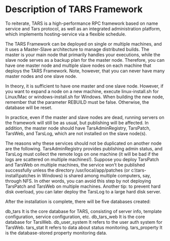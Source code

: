 
# Description of TARS Framework

To reiterate, TARS is a high-performance RPC framework based on name service and Tars protocol, as well as an integrated administration platform, which implements hosting-service via a flexible schedule.

The TARS Framework can be deployed on single or multiple machines, and it uses a Master-Slave architecture to manage distributed builds. The master is your main node that primarily handles your executions, while the slave node serves as a backup plan for the master node. Therefore, you can have one master node and multiple slave nodes on each machine that deploys the TARS Framework. Note, however, that you can never have many master nodes and one slave node.

In theory, it is sufficient to have one master and one slave node. However, if you want to expand a node on a new machine, execute linux-install.sh for Linux/Mac or windows-install.sh for Windows. When building the new node, remember that the parameter REBUILD must be false. Otherwise, the database will be reset.

In practice, even if the master and slave nodes are dead, running servers on the framework will still be as usual, but publishing will be affected. In addition, the master node should have TarsAdminRegistry, TarsPatch, TarsWeb, and TarsLog, which are not installed on the slave node(s).

The reasons why these services should not be duplicated on another node are the following. TarsAdminRegistry provides publishing admin status, and TarsLog must collect the remote logs on one machine (it will be bad if the logs are scattered on multiple machines!). Suppose you deploy TarsPatch and TarsWeb on multiple machines, the service won’t be published successfully unless the directory /usr/local/app/patches (or c:\tars-install\patches in Windows) is shared among multiple computers, say, through NFS. In other words, you can avoid this step by not deploying TarsPatch and TarsWeb on multiple machines. Another tip: to prevent hard disk overload, you can later deploy the TarsLog to a large hard disk server.

After the installation is complete, there will be five databases created:

db_tars
It is the core database for TARS, consisting of server info, template configuration, service configuration, etc.
db_tars_web
It is the core database for TarsWeb.
db_user_system
It refers to the user auth system for TarsWeb.
tars_stat
It refers to data about status monitoring.
tars_property
It is the database-stored property monitoring data.

